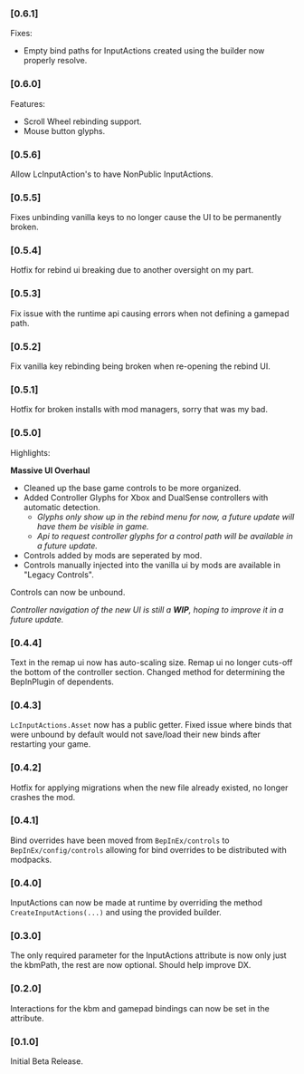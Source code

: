### [0.6.1]

Fixes:
- Empty bind paths for InputActions created using the builder now properly resolve.

### [0.6.0]

Features:
- Scroll Wheel rebinding support.
- Mouse button glyphs.

### [0.5.6]

Allow LcInputAction's to have NonPublic InputActions.

### [0.5.5]

Fixes unbinding vanilla keys to no longer cause the UI to be permanently broken.

### [0.5.4]

Hotfix for rebind ui breaking due to another oversight on my part.

### [0.5.3]

Fix issue with the runtime api causing errors when not defining a gamepad path.

### [0.5.2]

Fix vanilla key rebinding being broken when re-opening the rebind UI.

### [0.5.1]

Hotfix for broken installs with mod managers, sorry that was my bad.

### [0.5.0]

Highlights:

**Massive UI Overhaul**
- Cleaned up the base game controls to be more organized.
- Added Controller Glyphs for Xbox and DualSense controllers with automatic detection.
    - *Glyphs only show up in the rebind menu for now, a future update will have them be visible in game.*
    - *Api to request controller glyphs for a control path will be available in a future update.*
- Controls added by mods are seperated by mod.
- Controls manually injected into the vanilla ui by mods are available in "Legacy Controls".

Controls can now be unbound.

*Controller navigation of the new UI is still a ***WIP***, hoping to improve it in a future update.*

### [0.4.4]

Text in the remap ui now has auto-scaling size.
Remap ui no longer cuts-off the bottom of the controller section.
Changed method for determining the BepInPlugin of dependents.

### [0.4.3]

`LcInputActions.Asset` now has a public getter.
Fixed issue where binds that were unbound by default would not save/load their new binds after restarting your game.

### [0.4.2]

Hotfix for applying migrations when the new file already existed, no longer crashes the mod.

### [0.4.1]

Bind overrides have been moved from `BepInEx/controls` to `BepInEx/config/controls` allowing for bind overrides to be distributed with modpacks.

### [0.4.0]

InputActions can now be made at runtime by overriding the method `CreateInputActions(...)` and using the provided builder.

### [0.3.0]

The only required parameter for the InputActions attribute is now only just the kbmPath, the rest are now optional.
Should help improve DX.

### [0.2.0]

Interactions for the kbm and gamepad bindings can now be set in the attribute.

### [0.1.0]

Initial Beta Release.

